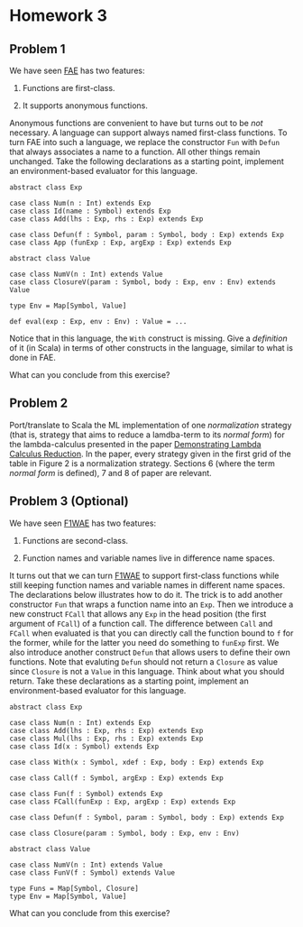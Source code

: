 # Homework 3

## Problem 1

We have seen [FAE](../../lecturenotes/05-fae.scala) has two features:

1. Functions are first-class.

2. It supports anonymous functions.

Anonymous functions are convenient to have but turns out to be _not_ necessary.
A language can support always named first-class functions.  To turn FAE into
such a language, we replace the constructor `Fun` with `Defun` that always
associates a name to a function.  All other things remain unchanged.  Take the
following declarations as a starting point, implement an environment-based
evaluator for this language.

```
abstract class Exp

case class Num(n : Int) extends Exp
case class Id(name : Symbol) extends Exp
case class Add(lhs : Exp, rhs : Exp) extends Exp

case class Defun(f : Symbol, param : Symbol, body : Exp) extends Exp
case class App (funExp : Exp, argExp : Exp) extends Exp

abstract class Value

case class NumV(n : Int) extends Value
case class ClosureV(param : Symbol, body : Exp, env : Env) extends Value

type Env = Map[Symbol, Value]

def eval(exp : Exp, env : Env) : Value = ...
```

Notice that in this language, the `With` construct is missing.  Give a
_definition_ of it (in Scala) in terms of other constructs in the language,
similar to what is done in FAE.

What can you conclude from this exercise?

## Problem 2

Port/translate to Scala the ML implementation of one _normalization_ strategy
(that is, strategy that aims to reduce a lamdba-term to its _normal form_) for
the lambda-calculus presented in the paper [Demonstrating Lambda Calculus
Reduction](http://www.itu.dk/~sestoft/papers/sestoft-lamreduce.pdf).  In the
paper, every strategy given in the first grid of the table in Figure 2 is a
normalization strategy.  Sections 6 (where the term _normal form_ is defined),
7 and 8 of paper are relevant.

## Problem 3 (Optional)

We have seen [F1WAE](../../lecturenotes/04-f1wae.scala) has two features:

1. Functions are second-class.

2. Function names and variable names live in difference name spaces.

It turns out that we can turn [F1WAE](../../lecturenotes/04-f1wae.scala) to
support first-class functions while still keeping function names and variable
names in different name spaces.  The declarations below illustrates how to do
it.  The trick is to add another constructor `Fun` that wraps a function name
into an `Exp`.  Then we introduce a new construct `FCall` that allows any `Exp`
in the head position (the first argument of `FCall`) of a function call.  The
difference between `Call` and `FCall` when evaluated is that you can directly
call the function bound to `f` for the former, while for the latter you need do
something to `funExp` first.  We also introduce another construct `Defun` that
allows users to define their own functions.  Note that evaluting `Defun` should
not return a `Closure` as value since `Closure` is not a `Value` in this
language.  Think about what you should return.  Take these declarations as a
starting point, implement an environment-based evaluator for this language.

```
abstract class Exp

case class Num(n : Int) extends Exp
case class Add(lhs : Exp, rhs : Exp) extends Exp
case class Mul(lhs : Exp, rhs : Exp) extends Exp
case class Id(x : Symbol) extends Exp

case class With(x : Symbol, xdef : Exp, body : Exp) extends Exp

case class Call(f : Symbol, argExp : Exp) extends Exp

case class Fun(f : Symbol) extends Exp
case class FCall(funExp : Exp, argExp : Exp) extends Exp

case class Defun(f : Symbol, param : Symbol, body : Exp) extends Exp

case class Closure(param : Symbol, body : Exp, env : Env)

abstract class Value

case class NumV(n : Int) extends Value
case class FunV(f : Symbol) extends Value

type Funs = Map[Symbol, Closure]
type Env = Map[Symbol, Value]
```

What can you conclude from this exercise?

